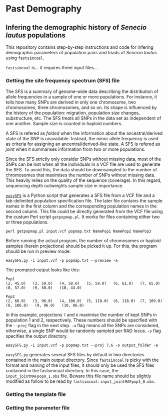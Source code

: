 # Past Demography

## Infering the demographic history of *Senecio lautus* populations

This repository contains step-by-step instructions and code for infering demographic parameters of population pairs and triads of *Senecio lautus* using ```fastsimcoal```.

```fastsimcoal``` is... it requires three input files...


### Getting the site frequency spectrum (SFS) file

The SFS is a summary of genome-wide data describing the distribution of allele frequencies in a sample of one or more populations. For instance, it tells how many SNPs are derived in only one chromosome, two chromosomes, three chromosomes, and so on. Its shape is influenced by the history of the population: migration, population size changes, substructure, etc. The SFS treats all SNPs in the data set as independent of one another. Sample size is counted in haploid numbers.

A SFS is refered as *folded* when the information about the ancestral/derived state of the SNP is unavailable. Instead, the minor allele frequency is used as criteria for assigning an ancentral/derived-like state. A SFS is refered as *joint* when it summarises information from two or more populations. 

Since the SFS strictly only consider SNPs without missing data, most of the SNPs can be lost when all the individuals in a VCF file are used to generate the SFS. To avoid this, the data should be downsampled to the number of chromosomes that maximises the number of SNPs without missing data. This heavily relies on the quality of the sequence (coverage). In this regard, sequencing depth outweights sample size in importance.

[```easySFS```](https://github.com/isaacovercast/easySFS) is a Python script that generates a SFS file from a VCF file and a tab-delimited population specification file. The later file contains the sample names in the first column and the corresponding population names in the second column. This file could be directly generated from the VCF file using the custum Perl script ```getpopmap.pl```. It works for files containing either two or three populations.

```
perl getpopmap.pl input.vcf popmap.txt NamePop1 NamePop2 NamePop3
```

Before running the actual program, the number of chromosomes or haploid samples (herein projections) should be picked it up. For this, the program should be run in preview mode: 

```
easySFS.py -i input.vcf -p popmap.txt --preview -a
```
The prompted output looks like this:

```
Pop1
(2, 45.0)   (3, 59.0)   (4, 58.0)   (5, 59.0)   (6, 61.0)   (7, 65.0)   (8, 57.0)   (9, 50.0)   (10, 43.0)

Pop2
(2, 68.0)   (3, 96.0)   (4, 106.0)  (5, 110.0)  (6, 118.0)  (7, 109.0)   (8, 106.0)   (9, 96.0)   (10, 86.0)
```

In this example, projections ```7``` and ```6``` maximise the number of kept SNPs in population 1 and 2, respectively. These numbers should be specified with the ```--proj``` flag in the next step. ```-a``` flag means all the SNPs are considered, otherwise, a single SNP would be randomly sampled per RAD locus. ```-o``` flag specifies the output directory.

```
easySFS.py -i input.vcf -p popmap.txt --proj 7,6 -o output_folder -a
```

```easySFS.py``` generates several SFS files by default in two directories contained in the main output directory. Since ```fastsimcoal``` is picky with the format and naming of the input files, it should only be used the SFS files contained in the fastsimcoal directory. In this case, the ```input_jointMAFpop0_1.obs``` file. Beware this file name should be slightly modified as follow to be read by ```fastsimcoal```: ```input_jointMAFpop1_0.obs```.

### Getting the template file





### Getting the parameter file



